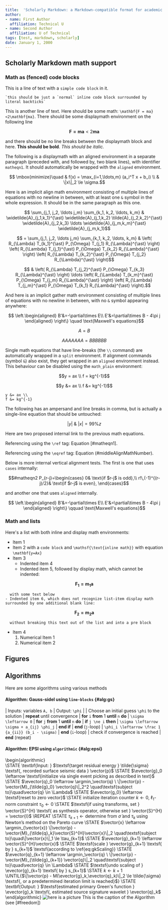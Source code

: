 ```yaml
---
title:  'Scholarly Markdown: a Markdown-compatible format for academic communication'
author:
- name: First Author
  affiliation: Technical U
- name: Second Author
  affiliation: U of Technical
tags: [test, markdown, scholarly]
date: January 1, 2000
---
```


## Scholarly Markdown math support

### Math as (fenced) code blocks

This is a line of text with a `simple code block` in it.

`` `this should be just a `normal` inline code block
surrounded by literal backticks` ``

This is another line of text. Here should be some math: ``\mathbf{F = ma}<2\mathbf{ma}``. There should be some displaymath environment on the following line

```math
    \mathbf{F = ma} < 2\mathbf{ma}
```

and there should be no line breaks between the displaymath block and here. **This should be bold**. *This should be italic.*

The following is a displaymath with an aligned environment in a separate paragraph (preceded with, and followed by, two blank lines), with identifier `matheqn1`. It should automatically be wrapped with the `aligned` environment.


```math {#matheqn1}
    \mbox{minimize}\quad & f(x) = \max_{i=1,\ldots,m} (a_i^T x + b_i) \\
    & \|x\|_2 \le \sigma.
```


Here is an implicit align math environment consisting of multiple lines of equations with no newline in between, with at least one `&` symbol in the whole expression. It should be in the same paragraph as this one.

```math
      \sum_{j_1, j_2, \ldots j_m} \sum_{k_1, k_2, \ldots, k_m} & \widetilde{A}_{j_1,k_1}^{\ast} \widetilde{A}_{j_1,k_2} \tilde{A}_{j_2,k_2}^{\ast} \widetilde{A}_{j_2,k_3}  \ldots \widetilde{A}_{j_m,k_m}^{\ast} \widetilde{A}_{j_m,k_1}
```  
```math #middleAlignMathNumber
     =   \sum_{j_1, j_2, \ldots j_m} \sum_{k_1, k_2, \ldots, k_m} & \left(  R_{\Lambda} T_{k_1}^{\ast} P_{\Omega} T_{j_1} R_{\Lambda}^{\ast} \right) \left(  R_{\Lambda} T_{j_1}^{\ast} P_{\Omega} T_{k_2} R_{\Lambda}^{\ast} \right)   \left(  R_{\Lambda} T_{k_2}^{\ast} P_{\Omega} T_{j_2} R_{\Lambda}^{\ast} \right)
```
```math
     & \left(  R_{\Lambda} T_{j_2}^{\ast} P_{\Omega} T_{k_3} R_{\Lambda}^{\ast} \right) \ldots \left(  R_{\Lambda} T_{k_m}^{\ast} P_{\Omega} T_{j_m} R_{\Lambda}^{\ast} \right) \left(  R_{\Lambda} T_{j_m}^{\ast} P_{\Omega} T_{k_1} R_{\Lambda}^{\ast} \right).
```

And here is an implicit gather math environment consisting of multiple lines of equations with no newline in between, with no `&` symbol appearing anywhere:

```math
    \left.\begin{aligned}
    B'&=-\partial\times E\\
    E'&=\partial\times B - 4\pi j
    \end{aligned}
    \right\} \quad \text{Maxwell's equations}
```
```math {#firstGatherMathNumber}
A = B
```
```math
AAAAAAA = BBBBBB
```


Single math equations that have line-breaks (the `\\` command) are automatically wrapped in a `split` environment. If alignment commands (symbol `&`) also exist, they get wrapped in an `aligned` environment instead. This behaviour can be disabled using the `math_plain` environment:

```math
y = ax \\
f = kg^{-1}
```

```math
y &= ax \\
f &= kg^{-1}
```

```math_plain
y &= ax \\
f &= kg^{-1}
```

The following has an ampersand and line breaks in comma, but is actually a single-line equation that should be untouched:

```math
|y|\ \&\ |x| % an & and \\ that should be ignored
= 99\% z    % an & and \\ that should be ignored
```


Here are two proposed internal link to the previous math equations.

Referencing using the `\ref` tag: Equation [#matheqn1].

Referencing using the `\eqref` tag: Equation (#middleAlignMathNumber).

Below is more internal vertical alignment tests. The first is one that uses `cases` internally:
```math
#matheqn2
    P_{r-j}=\begin{cases}
    0& \text{if $r-j$ is odd},\\
    r!\,(-1)^{(r-j)/2}& \text{if $r-j$ is even},
    \end{cases}
```
and another one that uses `aligned` internally.
```math #matheqn3
    \left.\begin{aligned}
    B'&=-\partial\times E\\
    E'&=\partial\times B - 4\pi j
    \end{aligned}
    \right\}
    \qquad \text{Maxwell's equations}
```

### Math and lists

Here's a list with both inline and display math environments:

- Item 1
- Item 2 with a `code block` and ``\mathsf{\text{inline math}}`` with equation ``\mathbf{y=Ax}``
- Item 3
    - Indented item 4
    - Indented item 5, followed by display math, which cannot be indented:
```math
\mathbf{F_1 = m_1a}
```
      with some text below
    - Indented item 6, which does not recognize list-item display math surrounded by one additional blank line:

```math
\mathbf{F_2 = m_2a}
```

      without breaking this text out of the list and into a pre block
- Item 4
    1. Numerical Item 1
    2. Numerical item 2 

## Figures


## Algorithms

Here are some algorithms using various methods

#### Algorithm: Gauss-sidel using `line-blocks` {#alg:gs}
| Inputs: variables ``A, b``
| Output: ``\phi``
| 
| Choose an initial guess ``\phi`` to the solution
| **repeat** until convergence
|     **for** ``i`` **from** 1 **until** ``n`` **do**
|         ``\sigma \leftarrow 0``
|         **for** ``j`` **from** 1 **until** ``n`` **do**
|             **if** ``j \ne i`` **then**
|                 ``\sigma \leftarrow \sigma + a_{ij} \phi_j``
|             **end if**
|         **end** (``j``-loop)
|         ``\phi_i \leftarrow \frac 1 {a_{ii}} (b_i - \sigma)``
|     **end** (``i``-loop)
|     check if convergence is reached
| **end** (repeat)


#### Algorithm: EPSI using `algorithmic` {#alg:epsi}
\begin{algorithmic}        
\STATE \textbf{Input: } $\textsf{target residual energy } \tilde{\sigma} \textsf{, recorded surface seismic data } \vector{p}$
\STATE $\evector{g}_0 \leftarrow \textsf{initialize via single event picking as described in text}$
\STATE $\evector{q}_0 \leftarrow \argmin_\vector{q} \  \|\vector{p} - \vector{M}_{\tilde{g}_0} \vector{q}\|_2^2 \quad\textsf{subject to}\quad\vector{q} \in \Lambda$
\STATE $\evector{g_0} \leftarrow \textsf{reset to zero vector}$
\STATE $\textsf{initialize iteration counter }k \leftarrow 0,\ \textsf{$\ell_1$-norm constraint }\tau_0 \leftarrow 0$
\STATE $\textsf{if using transforms, set } \vector{S}^{H} \textsf{ as synthesis operator, otherwise set }  \vector{S}^{H} = \vector{I}$
\REPEAT
\STATE $\tau_{k+1} \leftarrow \textsf{determine from } \tilde{\sigma}\ \textsf{and}\ \tau_k \textsf{ using Newton's method on the Pareto curve}$
\STATE $\vector{x}  \leftarrow \argmin_{\vector{x}} \|\vector{p} - \vector{M}_{\tilde{q}_k}\vector{S}^{H}\vector{x}\|_2 \quad\textsf{subject to}\quad\|\vector{x}\|_1 \le \tau_{k+1}$
\STATE $\evector{g}_{k+1} \leftarrow \vector{S}^{H}\vector{x}$
\STATE $\textsf{scale } \evector{g}_{k+1} \textsf{ by } s_{k+1}$ \textsf{according to \ref{eq:gkScaling}}
\STATE $\evector{q}_{k+1} \leftarrow \argmin_\vector{q} \  \|\vector{p} - \vector{M}_{\tilde{g}_{k+1}} \vector{q}\|_2 \quad\textsf{subject to}\quad\vector{q} \in \Lambda$
\STATE $\textsf{undo scaling of } \evector{g}_{k+1} \textsf{ by } s_{k+1}$
\STATE $k \leftarrow k+1$
\UNTIL{$\|\vector{p} - M(\evector{g}_k,\evector{q}_k)\|_2 \le \tilde{\sigma} \textsf{, or a predetermined iteration limit is reached}$}
\STATE \textbf{Output: } $\textsf{estimated primary Green's function } \evector{g}_k \textsf{, estimated source signature wavelet } \evector{q}_k$
\end{algorithmic}
![here is a picture](picgif.gif)
This is the caption of the Algorithm (see [#freedom])


